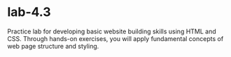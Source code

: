# lab-4.3
Practice lab for developing basic website building skills using HTML and CSS. Through hands-on exercises, you will apply fundamental concepts of web page structure and styling.
